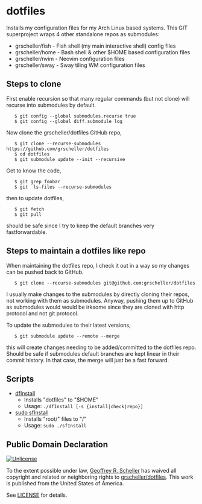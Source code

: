 # dotfiles

Installs my configuration files for my Arch Linux based systems.  This
GIT superproject wraps 4 other standalone repos as submodules:

* grscheller/fish - Fish shell (my main interactive shell) config files
* grscheller/home - Bash shell & other $HOME based configuration files
* grscheller/nvim - Neovim configuration files
* grscheller/sway - Sway tiling WM configuration files

## Steps to clone

First enable recursion so that many regular commands (but not clone)
will recurse into submodules by default.

```
   $ git config --global submodules.recurse true
   $ git config --global diff.submodule log
```

Now clone the grscheller/dotfiles GitHub repo,

```
   $ git clone --recurse-submodules https://github.com/grscheller/dotfiles
   $ cd dotfiles
   $ git submodule update --init --recursive
```

Get to know the code,

```
   $ git grep foobar
   $ git  ls-files --recurse-submodules
```

then to update dotfiles,

```
   $ git fetch
   $ git pull
```

should be safe since I try to keep the default branches very
fastforwardable.

## Steps to maintain a dotfiles like repo

When maintaining the dotfiles repo, I check it out in a way so
my changes can be pushed back to GitHub.

```
   $ git clone --recurse-submodules git@github.com:grscheller/dotfiles
```

I usually make changes to the submodules by directly cloning their
repos, not working with them as submodules.  Anyway, pushing them up
to GitHub as submodules would would be irksome since they are cloned
with http protocol and not git protocol.  

To update the submodules to their latest versions,

```
   $ git submodule update --remote --merge
```

this will create changes needing to be added/committed to the dotfiles
repo.  Should be safe if submodules default branches are kept linear in
their commit history.  In that case, the merge will just be a fast
forward.

## Scripts

* [dfInstall](dfInstall)
  * Installs "dotfiles" to "$HOME"
  * Usage: `./dfInstall [-s {install|check|repo}]`
* [sudo sfInstall](sfInstall)
  * Installs "root/" files to "/"
  * Usage: `sudo ./sfInstall`

## Public Domain Declaration

<p xmlns:dct="http://purl.org/dc/terms/"
   xmlns:vcard="http://www.w3.org/2001/vcard-rdf/3.0#">
  <a rel="license"
     href="http://creativecommons.org/publicdomain/zero/1.0/">
     <img src="http://i.creativecommons.org/p/zero/1.0/88x31.png"
          style="border-style: none;"
          alt="Unlicense"></a>

  To the extent possible under law,
  [Geoffrey R. Scheller](https://github.com/grscheller)
  has waived all copyright and related or neighboring rights
  to [grscheller/dotfiles](https://github.com/grscheller/dotfiles).
  This work is published from the United States of America.
</p>

See [LICENSE](LICENSE) for details.
